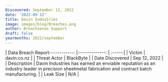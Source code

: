 ```yaml
---
Discovered: September 12, 2022
date: '2022-09-12'
title: Davin Industries
image: images/blog/Breaches.png
author: Breachsense Support
draft: false
yearmonths: 2022/september
---
```


| Data Breach Report------------:     |:-------------:    | :-----:|
| Victim      | davin.co.nz      | 
| Threat Actor      | BlackByte      | 
| Date Discovered      | Sep 12, 2022      | 
| Description      | Davin Industries has earned an enviable reputation as an industry leader in precision sheetmetal fabrication and contract batch manufacturing.      | 
| Leak Size      | N/A      | 

